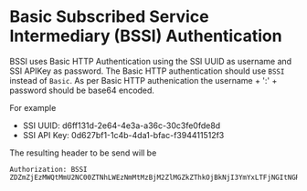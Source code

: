# Basic Subscribed Service Intermediary (BSSI) Authentication

BSSI uses Basic HTTP Authentication using the SSI UUID as username and SSI APIKey as password.  The Basic HTTP authentication should use ```BSSI``` instead of ```Basic```. As per Basic HTTP authenication the username + ':' + password should be base64 encoded.

For example

* SSI UUID: d6ff131d-2e64-4e3a-a36c-30c3fe0fde8d
* SSI API Key: 0d627bf1-1c4b-4da1-bfac-f394411512f3 

The resulting header to be send will be
```
Authorization: BSSI ZDZmZjEzMWQtMmU2NC00ZTNhLWEzNmMtMzBjM2ZlMGZkZThkOjBkNjI3YmYxLTFjNGItNGRhMS1iZmFjLWYzOTQ0MTE1MTJmMw==
```



